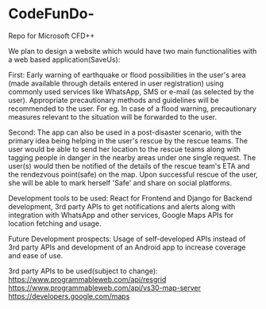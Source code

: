 # CodeFunDo-
Repo for Microsoft CFD++

We plan to design a website which would have two main functionalities with a web based application(SaveUs):


First: Early warning of earthquake or flood possibilities in the user's area (made available through details entered
       in user registration) using commonly used services like WhatsApp, SMS or e-mail (as selected by the user).
       Appropriate precautionary methods and guidelines will be recommended to the user. For eg. In case of a flood warning, 
       precautionary measures relevant to the situation will be forwarded to the user.
       
Second: The app can also be used in a post-disaster scenario, with the primary idea being helping in the user's rescue by 
        the rescue teams. The user would be able to send her location to the rescue teams along with tagging people in danger 
        in the nearby areas under one single request. The user(s) would then be notified of the details of the rescue team's 
        ETA and the rendezvous point(safe) on the map. Upon successful rescue of the user, she will be able to mark herself
        'Safe' and share on social platforms.
        
        
Development tools to be used: React for Frontend and Django for Backend development, 3rd party APIs to get notifications and 
                              alerts along with integration with WhatsApp and other services, Google Maps APIs for location 
                              fetching and usage.


Future Development prospects: Usage of self-developed APIs instead of 3rd party APIs and development of an Android app to
                              increase coverage and ease of use.

3rd party APIs to be used(subject to change): https://www.programmableweb.com/api/resgrid
                                              https://www.programmableweb.com/api/vs30-map-server
                                              https://developers.google.com/maps
